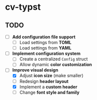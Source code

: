 # cv-typst

## TODO

* [ ] **Add configuration file support**
  * [ ] Load settings from **TOML**
  * [ ] Load settings from **YAML**

* [ ] **Implement configuration system**
  * [ ] Create a centralized `Config` struct
  * [ ] Allow dynamic **color customization**

* [ ] **Improve visual design**
  * [x] Adjust **icon size** (make smaller)
  * [ ] Redesign **header layout**
  * [x] Implement a **custom header**
  * [ ] Change **font style and family**
